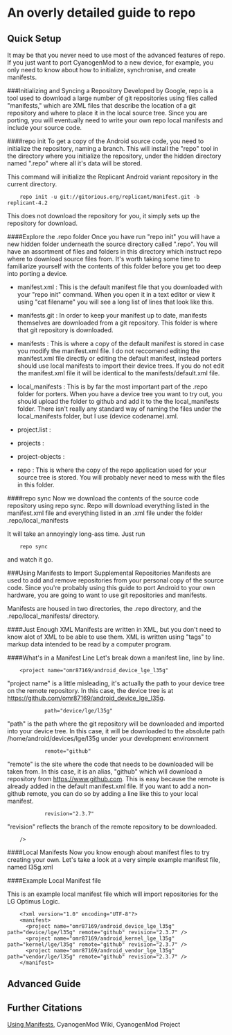 An overly detailed guide to repo
================================

Quick Setup
-----------
It may be that you never need to use most of the advanced features of repo. If
you just want to port CyanogenMod to a new device, for example, you only need to
know about how to initialize, synchronise, and create manifests.  

###Initializing and Syncing a Repository
Developed by Google, repo is a tool used to download a large number of git
repositories using files called "manifests," which are XML files that describe
the location of a git repository and where to place it in the local source tree.
Since you are porting, you will eventually need to write your own repo local
manifests and include your source code.  

####repo init
To get a copy of the Android source code, you need to initialize the repository,
naming a branch. This will install the "repo" tool in the directory where you
initialize the repository, under the hidden directory named ".repo" where all
it's data will be stored.

This command will initialize the Replicant Android variant repository in the
current directory.  
        
        repo init -u git://gitorious.org/replicant/manifest.git -b replicant-4.2

This does not download the repository for you, it simply sets up the repository
for download.  

####Explore the .repo folder
Once you have run "repo init" you will have a new hidden folder underneath the 
source directory called ".repo". You will have an assortment of files and 
folders in this directory which instruct repo where to download source files
from. It's worth taking some time to familiarize yourself with the contents of
this folder before you get too deep into porting a device.  

   * manifest.xml : This is the default manifest file that you downloaded with
your "repo init" command. When you open it in a text editor or view it using
"cat filename" you will see a long list of lines that look like this.  

        <project path="tools/swt" name="platform/tools/swt" groups="notdefault,tools" remote="aosp" revision="refs/tags/android-4.4.4_r2" />
        <project path="vendor/cm" name="CyanogenMod/android_vendor_cm" />
        <project path="vendor/cyngn" name="cyngn/android_vendor_cyngn" />


   * manifests.git : In order to keep your manifest up to date, manifests 
themselves are downloaded from a git repository. This folder is where that git
repository is downloaded.  

   * manifests : This is where a copy of the default manifest is stored in case
you modify the manifest.xml file. I do not reccomend editing the manifest.xml
file directly or editing the default manifest, instead porters should use local
manifests to import their device trees. If you do not edit the manifest.xml
file it will be identical to the manifests/default.xml file.  

   * local_manifests : This is by far the most important part of the .repo 
folder for porters. When you have a device tree you want to try out, you should
upload the folder to github and add it to the the local_manifests folder. There
isn't really any standard way of naming the files under the local_manifests
folder, but I use (device codename).xml.  

   * project.list :  

   * projects :  

   * project-objects :  

   * repo : This is where the copy of the repo application used for your source
tree is stored. You will probably never need to mess with the files in this
folder.  

####repo sync
Now we download the contents of the source code repository using repo sync. Repo
will download everything listed in the manifest.xml file and everything listed
in an .xml file under the folder .repo/local_manifests  

It will take an annoyingly long-ass time. Just run  

        repo sync

and watch it go.

###Using Manifests to Import Supplemental Repositories
Manifests are used to add and remove repositories from your personal copy of the
source code. Since you're probably using this guide to port Android to your
own hardware, you are going to want to use git repositories and manifests.  

Manifests are housed in two directories, the .repo directory, and the 
.repo/local_manifests/ directory.  

####Just Enough XML
Manifests are written in XML, but you don't need to know alot of XML to be able
to use them. XML is written using "tags" to markup data intended to be read by
a computer program.

####What's in a Manifest Line
Let's break down a manifest line, line by line.  

        <project name="omr87169/android_device_lge_l35g"

"project name" is a little misleading, it's actually the path to your device
tree on the remote repository. In this case, the device tree is at 
https://github.com/omr87169/android_device_lge_l35g.  

                path="device/lge/l35g"

"path" is the path where the git repository will be downloaded and imported into
your device tree. In this case, it will be downloaded to the absolute path
/home/android/devices/lge/l35g under your development environment  

                remote="github"

"remote" is the site where the code that needs to be downloaded will be taken
from. In this case, it is an alias, "github" which will download a repository
from https://www.github.com. This is easy because the remote is already added in
the default manifest.xml file. If you want to add a non-github remote, you can
do so by adding a line like this to your local manifest.  
        <remote name="github" fetch="https://github.com/" />

                revision="2.3.7"

"revision" reflects the branch of the remote repository to be downloaded.  

        />

####Local Manifests
Now you know enough about manifest files to try creating your own. Let's take a
look at a very simple example manifest file, named l35g.xml

####Example Local Manifest file

This is an example local manifest file which will import repositories for the LG
Optimus Logic.  

        <?xml version="1.0" encoding="UTF-8"?>
        <manifest>
          <project name="omr87169/android_device_lge_l35g" path="device/lge/l35g" remote="github" revision="2.3.7" />
          <project name="omr87169/android_kernel_lge_l35g" path="kernel/lge/l35g" remote="github" revision="2.3.7" />
          <project name="omr87169/android_vendor_lge_l35g" path="vendor/lge/l35g" remote="github" revision="2.3.7" />
        </manifest>

Advanced Guide
--------------

###

Further Citations
-----------------
[Using Manifests,](http://wiki.cyanogenmod.org/w/Doc:_Using_manifests) 
CyanogenMod Wiki, CyanogenMod Project  


